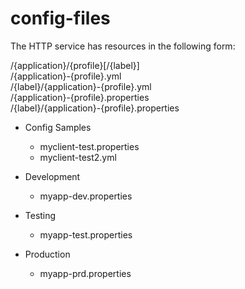 # config-files

The HTTP service has resources in the following form:

/{application}/{profile}[/{label}]<br/>
/{application}-{profile}.yml<br/>
/{label}/{application}-{profile}.yml<br/>
/{application}-{profile}.properties<br/>
/{label}/{application}-{profile}.properties<br/>


* Config Samples
  - myclient-test.properties
  - myclient-test2.yml
      
* Development
  - myapp-dev.properties
  
* Testing
  - myapp-test.properties

* Production
  - myapp-prd.properties
